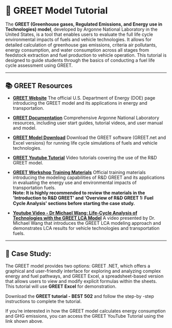 <div style="line-height: 1.15;">
   
# 🚗 GREET Model Tutorial

The **GREET (Greenhouse gases, Regulated Emissions, and Energy use in Technologies) model**, developed by Argonne National Laboratory in the United States, is a tool that enables users to evaluate the full life cycle environmental impacts of fuels and vehicle technologies. It allows for detailed calculation of greenhouse gas emissions, criteria air pollutants, energy consumption, and water consumption across all stages from feedstock extraction and fuel production to vehicle operation. This tutorial is designed to guide students through the basics of conducting a fuel life cycle assessment using GREET.

---

## 📚 GREET Resources  
- [**GREET Website**](https://www.energy.gov/eere/greet)
   The official U.S. Department of Energy (DOE) page introducing the GREET model and its applications in energy and transportation.  

- [**GREET Documentation**](https://greet.anl.gov/greet/documentation.html) 
   Comprehensive Argonne National Laboratory resources, including user start guides, tutorial videos, and user manual and model.  

- [**GREET Model Download**](https://greet.anl.gov/index.php?content=greetdotnet) 
   Download the GREET software (GREET.net and Excel versions) for running life cycle simulations of fuels and vehicle technologies. 

- [**GREET Youtube Tutorial**](https://www.youtube.com/@greetmodeltutorialvideos5576) 
   Video tutorials covering the use of the R&D GREET model.  

- [**GREET Workshop Training Materials**](https://greet.anl.gov/greet_train_the_trainer) 
   Official training materials introducing the modeling capabilities of R&D GREET and its applications in evaluating the energy use and environmental impacts of transportation fuels.<br>
   **Note: It is highly recommended to review the materials in the 'Introduction to R&D GREET' and 'Overview of R&D GREET 1: Fuel Cycle Analysis' sections before starting the case study.**

- [**Youtube Video - Dr Michael Wang: Life-Cycle Analysis of Technologies with the GREET LCA Model**](https://www.youtube.com/watch?v=2ZjFsqj7odw) 
   A video presented by Dr. Michael Wang that introduces the GREET LCA modeling approach and demonstrates LCA results for vehicle technologies and transportation fuels.

---

## 📝 Case Study:
The GREET model provides two options: GREET .NET, which offers a graphical and user-friendly interface for exploring and analyzing complex energy and fuel pathways, and GREET Excel, a spreadsheet-based version that allows users to view and modify explicit formulas within the sheets. This tutorial will use **GREET Excel** for demonstration.

Download the **GREET tutorial - BEST 502** and follow the step-by -step instructions to complete the tutorial. 

If you’re interested in how the GREET model calculates energy consumption and GHG emissions, you can access the GREET YouTube Tutorial using the link shown above.
